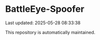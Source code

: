 # BattleEye-Spoofer

Last updated: 2025-05-28 08:33:38

This repository is automatically maintained.
